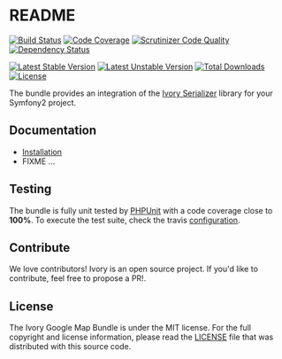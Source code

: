 # README

[![Build Status](https://travis-ci.org/egeloen/IvorySerializerBundle.svg?branch=master)](http://travis-ci.org/egeloen/IvorySerializerBundle)
[![Code Coverage](https://scrutinizer-ci.com/g/egeloen/IvorySerializerBundle/badges/coverage.png?b=master)](https://scrutinizer-ci.com/g/egeloen/IvorySerializerBundle/?branch=master)
[![Scrutinizer Code Quality](https://scrutinizer-ci.com/g/egeloen/IvorySerializerBundle/badges/quality-score.png?b=master)](https://scrutinizer-ci.com/g/egeloen/IvorySerializerBundle/?branch=master)
[![Dependency Status](http://www.versioneye.com/php/egeloen:serializer-bundle/badge.svg)](http://www.versioneye.com/php/egeloen:serializer-bundle)

[![Latest Stable Version](https://poser.pugx.org/egeloen/serializer-bundle/v/stable.svg)](https://packagist.org/packages/egeloen/serializer-bundle)
[![Latest Unstable Version](https://poser.pugx.org/egeloen/serializer-bundle/v/unstable.svg)](https://packagist.org/packages/egeloen/serializer-bundle)
[![Total Downloads](https://poser.pugx.org/egeloen/serializer-bundle/downloads.svg)](https://packagist.org/packages/egeloen/serializer-bundle)
[![License](https://poser.pugx.org/egeloen/serializer-bundle/license.svg)](https://packagist.org/packages/egeloen/serializer-bundle)

The bundle provides an integration of the [Ivory Serializer](https://github.com/egeloen/ivory-serializer) library for
your Symfony2 project.

## Documentation

 - [Installation](/Resources/doc/installation.md)
 - FIXME ...

## Testing

The bundle is fully unit tested by [PHPUnit](http://www.phpunit.de/) with a code coverage close to **100%**. To
execute the test suite, check the travis [configuration](/.travis.yml).

## Contribute

We love contributors! Ivory is an open source project. If you'd like to contribute, feel free to propose a PR!.

## License

The Ivory Google Map Bundle is under the MIT license. For the full copyright and license information, please read the
[LICENSE](/LICENSE) file that was distributed with this source code.
